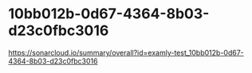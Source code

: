 # 10bb012b-0d67-4364-8b03-d23c0fbc3016
https://sonarcloud.io/summary/overall?id=examly-test_10bb012b-0d67-4364-8b03-d23c0fbc3016
